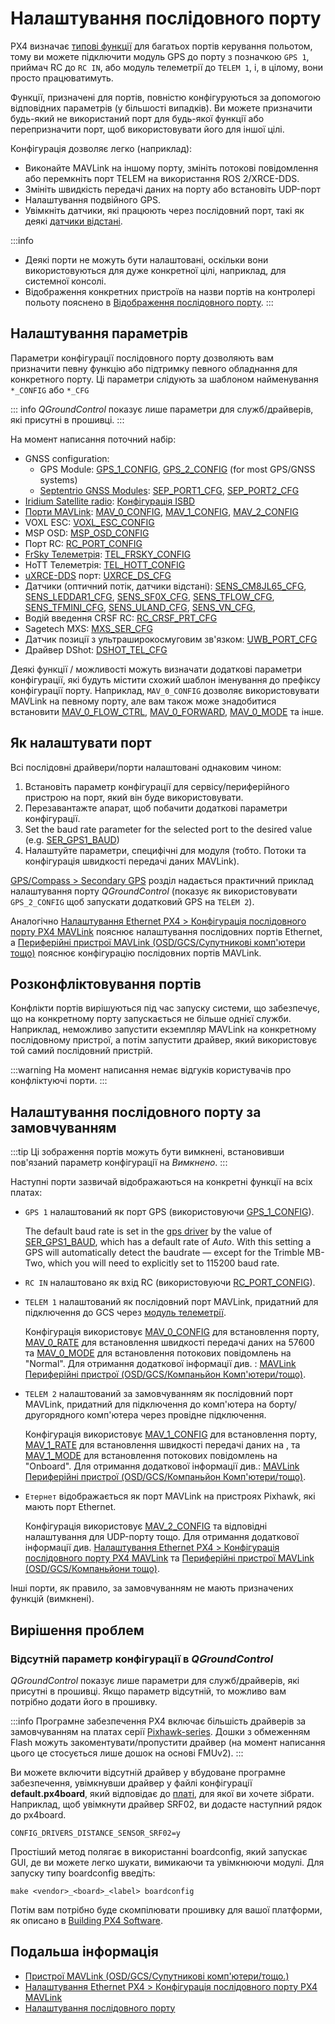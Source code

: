 # Налаштування послідовного порту

PX4 визначає [типові функції](#default-serial-port-configuration) для багатьох портів керування польотом, тому ви можете підключити модуль GPS до порту з позначкою `GPS 1`, приймач RC до `RC IN`, або модуль телеметрії до `TELEM 1`, і, в цілому, вони просто працюватимуть.

Функції, призначені для портів, повністю конфігуруються за допомогою відповідних параметрів (у більшості випадків). Ви можете призначити будь-який не використаний порт для будь-якої функції або перепризначити порт, щоб використовувати його для іншої цілі.

Конфігурація дозволяє легко (наприклад):

- Виконайте MAVLink на іншому порту, змініть потокові повідомлення або перемкніть порт TELEM на використання ROS 2/XRCE-DDS.
- Змініть швидкість передачі даних на порту або встановіть UDP-порт
- Налаштування подвійного GPS.
- Увімкніть датчики, які працюють через послідовний порт, такі як деякі [датчики відстані](../sensor/rangefinders.md).

:::info

- Деякі порти не можуть бути налаштовані, оскільки вони використовуються для дуже конкретної цілі, наприклад, для системної консолі.
- Відображення конкретних пристроїв на назви портів на контролері польоту пояснено в [Відображення послідовного порту](../hardware/serial_port_mapping.md).
:::

## Налаштування параметрів

Параметри конфігурації послідовного порту дозволяють вам призначити певну функцію або підтримку певного обладнання для конкретного порту. Ці параметри слідують за шаблоном найменування `*_CONFIG` або `*_CFG`

::: info _QGroundControl_ показує лише параметри для служб/драйверів, які присутні в прошивці.
:::

На момент написання поточний набір:

- GNSS configuration:
  - GPS Module: [GPS_1_CONFIG](../advanced_config/parameter_reference.md#GPS_1_CONFIG), [GPS_2_CONFIG](../advanced_config/parameter_reference.md#GPS_2_CONFIG) (for most GPS/GNSS systems)
  - [Septentrio GNSS Modules](../gps_compass/septentrio.md): [SEP_PORT1_CFG](../advanced_config/parameter_reference.md#SEP_PORT1_CFG), [SEP_PORT2_CFG](../advanced_config/parameter_reference.md#SEP_PORT2_CFG)
- [Iridium Satellite radio](../advanced_features/satcom_roadblock.md): [Конфігурація ISBD](../advanced_config/parameter_reference.md#ISBD_CONFIG)
- [Порти MAVLink](../peripherals/mavlink_peripherals.md): [MAV_0_CONFIG](../advanced_config/parameter_reference.md#MAV_0_CONFIG), [MAV_1_CONFIG](../advanced_config/parameter_reference.md#MAV_1_CONFIG), [MAV_2_CONFIG](../advanced_config/parameter_reference.md#MAV_2_CONFIG)
- VOXL ESC: [VOXL_ESC_CONFIG](../advanced_config/parameter_reference.md#VOXL_ESC_CONFIG)
- MSP OSD: [MSP_OSD_CONFIG](../advanced_config/parameter_reference.md#MSP_OSD_CONFIG)
- Порт RC: [RC_PORT_CONFIG](../advanced_config/parameter_reference.md#RC_PORT_CONFIG)
- [FrSky Телеметрія](../peripherals/frsky_telemetry.md): [TEL_FRSKY_CONFIG](../advanced_config/parameter_reference.md#TEL_FRSKY_CONFIG)
- HoTT Телеметрія: [TEL_HOTT_CONFIG](../advanced_config/parameter_reference.md#TEL_HOTT_CONFIG)
- [uXRCE-DDS](../middleware/uxrce_dds.md) порт: [UXRCE_DS_CFG](../advanced_config/parameter_reference.md#UXRCE_DDS_CFG)
- Датчики (оптичний потік, датчики відстані): [SENS_CM8JL65_CFG](../advanced_config/parameter_reference.md#SENS_CM8JL65_CFG), [SENS_LEDDAR1_CFG](../advanced_config/parameter_reference.md#SENS_LEDDAR1_CFG), [SENS_SF0X_CFG](../advanced_config/parameter_reference.md#SENS_SF0X_CFG), [SENS_TFLOW_CFG](../advanced_config/parameter_reference.md#SENS_TFLOW_CFG), [SENS_TFMINI_CFG](../advanced_config/parameter_reference.md#SENS_TFMINI_CFG), [SENS_ULAND_CFG](../advanced_config/parameter_reference.md#SENS_ULAND_CFG), [SENS_VN_CFG](../advanced_config/parameter_reference.md#SENS_VN_CFG),
- Водій введення CRSF RC: [RC_CRSF_PRT_CFG](../advanced_config/parameter_reference.md#RC_CRSF_PRT_CFG)
- Sagetech MXS: [MXS_SER_CFG](../advanced_config/parameter_reference.md#MXS_SER_CFG)
- Датчик позиції з ультраширокосмуговим зв'язком: [UWB_PORT_CFG](../advanced_config/parameter_reference.md#UWB_PORT_CFG)
- Драйвер DShot: [DSHOT_TEL_CFG](../advanced_config/parameter_reference.md#DSHOT_TEL_CFG)

Деякі функції / можливості можуть визначати додаткові параметри конфігурації, які будуть містити схожий шаблон іменування до префіксу конфігурації порту. Наприклад, `MAV_0_CONFIG` дозволяє використовувати MAVLink на певному порту, але вам також може знадобитися встановити [MAV_0_FLOW_CTRL](../advanced_config/parameter_reference.md#MAV_0_FLOW_CTRL), [MAV_0_FORWARD](../advanced_config/parameter_reference.md#MAV_0_FLOW_CTRL), [MAV_0_MODE](../advanced_config/parameter_reference.md#MAV_0_MODE) та інше.

## Як налаштувати порт

Всі послідовні драйвери/порти налаштовані однаковим чином:

1. Встановіть параметр конфігурації для сервісу/периферійного пристрою на порт, який він буде використовувати.
1. Перезавантажте апарат, щоб побачити додаткові параметри конфігурації.
1. Set the baud rate parameter for the selected port to the desired value (e.g. [SER_GPS1_BAUD](../advanced_config/parameter_reference.md#SER_GPS1_BAUD))
1. Налаштуйте параметри, специфічні для модуля (тобто. Потоки та конфігурація швидкості передачі даних MAVLink).

[GPS/Compass > Secondary GPS](../gps_compass/index.md#dual_gps) розділ надається практичний приклад налаштування порту _QGroundControl_ (показує як використовувати `GPS_2_CONFIG` щоб запускати додатковий GPS на `TELEM 2`).

Аналогічно [Налаштування Ethernet PX4 > Конфігурація послідовного порту PX4 MAVLink](../advanced_config/ethernet_setup.md#px4-mavlink-serial-port-configuration) пояснює налаштування послідовних портів Ethernet, а [Периферійні пристрої MAVLink (OSD/GCS/Супутникові комп'ютери тощо)](../peripherals/mavlink_peripherals.md) пояснює конфігурацію послідовних портів MAVLink.

## Розконфліктовування портів

Конфлікти портів вирішуються під час запуску системи, що забезпечує, що на конкретному порту запускається не більше однієї служби. Наприклад, неможливо запустити екземпляр MAVLink на конкретному послідовному пристрої, а потім запустити драйвер, який використовує той самий послідовний пристрій.

:::warning
На момент написання немає відгуків користувачів про конфліктуючі порти.
:::

<a id="default_port_mapping"></a>

## Налаштування послідовного порту за замовчуванням

:::tip
Ці зображення портів можуть бути вимкнені, встановивши пов'язаний параметр конфігурації на _Вимкнено_.
:::

Наступні порти зазвичай відображаються на конкретні функції на всіх платах:

- `GPS 1` налаштований як порт GPS (використовуючи [GPS_1_CONFIG](../advanced_config/parameter_reference.md#GPS_1_CONFIG)).

  The default baud rate is set in the [gps driver](../modules/modules_driver.md#gps) by the value of [SER_GPS1_BAUD](../advanced_config/parameter_reference.md#SER_GPS1_BAUD), which has a default rate of _Auto_. With this setting a GPS will automatically detect the baudrate — except for the Trimble MB-Two, which you will need to explicitly set to 115200 baud rate.

- `RC IN` налаштовано як вхід RC (використовуючи [RC_PORT_CONFIG](../advanced_config/parameter_reference.md#RC_PORT_CONFIG)).
- `TELEM 1` налаштований як послідовний порт MAVLink, придатний для підключення до GCS через [модуль телеметрії](../telemetry/index.md).

  Конфігурація використовує [MAV_0_CONFIG](../advanced_config/parameter_reference.md#MAV_0_CONFIG) для встановлення порту, [MAV_0_RATE](../advanced_config/parameter_reference.md#MAV_0_RATE) для встановлення швидкості передачі даних на 57600 та [MAV_0_MODE](../advanced_config/parameter_reference.md#MAV_1_MODE) для встановлення потокових повідомлень на "Normal". Для отримання додаткової інформації див. : [MAVLink Периферійні пристрої (OSD/GCS/Компаньйон Комп'ютери/тощо)](../peripherals/mavlink_peripherals.md).

- `TELEM 2` налаштований за замовчуванням як послідовний порт MAVLink, придатний для підключення до комп'ютера на борту/другорядного комп'ютера через провідне підключення.

  Конфігурація використовує [MAV_1_CONFIG](../advanced_config/parameter_reference.md#MAV_1_CONFIG) для встановлення порту, [MAV_1_RATE](../advanced_config/parameter_reference.md#MAV_1_RATE) для встановлення швидкості передачі даних на , та [MAV_1_MODE](../advanced_config/parameter_reference.md#MAV_2_MODE) для встановлення потокових повідомлень на "Onboard". Для отримання додаткової інформації див.: [MAVLink Периферійні пристрої (OSD/GCS/Компаньйон Комп'ютери/тощо)](../peripherals/mavlink_peripherals.md).

- `Етернет` відображається як порт MAVLink на пристроях Pixhawk, які мають порт Ethernet.

  Конфігурація використовує [MAV_2_CONFIG](../advanced_config/parameter_reference.md#MAV_2_CONFIG) та відповідні налаштування для UDP-порту тощо. Для отримання додаткової інформації див. [Налаштування Ethernet PX4 > Конфігурація послідовного порту PX4 MAVLink](../advanced_config/ethernet_setup.md#px4-mavlink-serial-port-configuration) та [Периферійні пристрої MAVLink (OSD/GCS/Компаньйони тощо)](../peripherals/mavlink_peripherals.md).

Інші порти, як правило, за замовчуванням не мають призначених функцій (вимкнені).

## Вирішення проблем

<a id="parameter_not_in_firmware"></a>

### Відсутній параметр конфігурації в _QGroundControl_

_QGroundControl_ показує лише параметри для служб/драйверів, які присутні в прошивці. Якщо параметр відсутній, то можливо вам потрібно додати його в прошивку.

:::info Програмне забезпечення PX4 включає більшість драйверів за замовчуванням на платах серії [Pixhawk-series](../flight_controller/pixhawk_series.md). Дошки з обмеженням Flash можуть закоментувати/пропустити драйвер (на момент написання цього це стосується лише дошок на основі FMUv2).
:::

Ви можете включити відсутній драйвер у вбудоване програмне забезпечення, увімкнувши драйвер у файлі конфігурації **default.px4board**, який відповідає до [платі](https://github.com/PX4/PX4-Autopilot/tree/release/1.15/boards/px4), для якої ви хочете зібрати. Наприклад, щоб увімкнути драйвер SRF02, ви додасте наступний рядок до px4board.

```
CONFIG_DRIVERS_DISTANCE_SENSOR_SRF02=y
```

Простіший метод полягає в використанні boardconfig, який запускає GUI, де ви можете легко шукати, вимикаючи та увімкнюючи модулі. Для запуску типу boardconfig введіть:

```
make <vendor>_<board>_<label> boardconfig
```

Потім вам потрібно буде скомпілювати прошивку для вашої платформи, як описано в [Building PX4 Software](../dev_setup/building_px4.md).

## Подальша інформація

- [Пристрої MAVLink (OSD/GCS/Супутникові комп'ютери/тощо.)](../peripherals/mavlink_peripherals.md)
- [Налаштування Ethernet PX4  >  Конфігурація послідовного порту PX4 MAVLink](../advanced_config/ethernet_setup.md#px4-mavlink-serial-port-configuration)
- [Налаштування послідовного порту](../hardware/serial_port_mapping.md)
